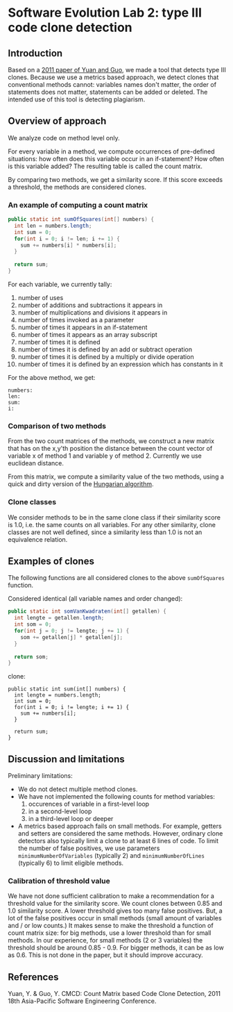 # Software Evolution Lab 2: type III code clone detection

## Introduction

Based on a [2011 paper of Yuan and Guo](#references), we made a tool that detects type III clones.
Because we use a metrics based approach, we detect clones that conventional methods cannot: variables names don't matter,
the order of statements does not matter, statements can be added or deleted. The intended use of this tool is detecting plagiarism.

## Overview of approach

We analyze code on method level only.

For every variable in a method, we compute occurrences of pre-defined
situations: how often does this variable occur in an if-statement? How often is this variable added?
The resulting table is called the count matrix.

By comparing two methods, we get a similarity score. If this score exceeds a threshold, the methods are considered clones.

### An example of computing a count matrix

```java
public static int sumOfSquares(int[] numbers) {
  int len = numbers.length;
  int sum = 0;
  for(int i = 0; i != len; i += 1) {
    sum += numbers[i] * numbers[i];
  }
  
  return sum;
}
```

For each variable, we currently tally:

1. number of uses
2. number of additions and subtractions it appears in
3. number of multiplications and divisions it appears in
4. number of times invoked as a parameter
5. number of times it appears in an if-statement
6. number of times it appears as an array subscript
7. number of times it is defined
8. number of times it is defined by an add or subtract operation
9. number of times it is defined by a multiply or divide operation
10. number of times it is defined by an expression which has constants in it

For the above method, we get:

```
numbers:
len:
sum:
i:
```

### Comparison of two methods
From the two count matrices of the methods, we construct a new matrix that
has on the x,y'th position the distance between the count vector of variable x of method 1 and variable y of method 2.
Currently we use euclidean distance.

From this matrix, we compute a similarity value of the two methods, using a quick and dirty version of the [Hungarian algorithm](http://en.wikipedia.org/wiki/Hungarian_algorithm).

### Clone classes
We consider methods to be in the same clone class if their similarity score is 1.0, i.e. the same counts on all variables. For any other similarity, clone classes are not well defined, since a similarity less than 1.0 is not an equivalence relation.

## Examples of clones
The following functions are all considered clones to the above `sumOfSquares` function.

Considered identical (all variable names and order changed):

```java
public static int somVanKwadraten(int[] getallen) {
  int lengte = getallen.length;
  int som = 0;
  for(int j = 0; j != lengte; j += 1) {
    som += getallen[j] * getallen[j];
  }
  
  return som;
}  
```

clone:

```
public static int sum(int[] numbers) {
  int lengte = numbers.length;
  int sum = 0;
  for(int i = 0; i != lengte; i += 1) {
    sum += numbers[i];
  }
  
  return sum;
}
```

## Discussion and limitations
Preliminary limitations:

- We do not detect multiple method clones.
- We have not implemented the following counts for method variables:
  1. occurences of variable in a first-level loop
  2. in a second-level loop
  3. in a third-level loop or deeper
- A metrics based approach fails on small methods. For example, getters and setters
  are considered the same methods. However, ordinary clone detectors also typically limit a clone
  to at least 6 lines of code. To limit the number of false positives, we use parameters `minimumNumberOfVariables`
  (typically 2) and `minimumNumberOfLines` (typically 6) to limit eligible methods.

### Calibration of threshold value

We have not done sufficient calibration to make a recommendation for a threshold value for the similarity score. We count clones between 0.85 and 1.0 similarity score. A lower threshold gives too many false positives. But, a lot of the false positives occur in small methods (small amount of variables and / or low counts.) It makes sense to make the threshold a function of count matrix size: for big methods, use a lower threshold than for small methods. In our experience, for small methods (2 or 3 variables) the threshold should be around 0.85 - 0.9. For bigger methods, it can be as low as 0.6. This is not done in the paper, but it should improve accuracy.

## References

Yuan, Y. & Guo, Y. CMCD: Count Matrix based Code Clone Detection, 2011 18th Asia-Pacific Software Engineering Conference.
